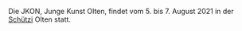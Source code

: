 Die JKON, Junge Kunst Olten, findet vom 5. bis 7. August 2021 in der [Schützi](https://schuetzi.ch/) Olten statt. 
